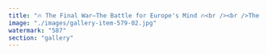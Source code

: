 ```yaml
---
title: "🔥 The Final War—The Battle for Europe's Mind 🔥<br /><br />The West and the East fight, but the battlefield isn’t land—it’s consciousness.<br /><br />They don’t seek territory. They seek control over thoughts. They don’t conquer cities. They farm citizens. They don’t send armies. They program minds through screens.<br /><br />🔹 Mental pathways are rewritten – The war is fought in algorithms, in narratives, in invisible commands. 🔹 The screen is the weapon – Every image, every frame, every pixel serves a purpose. 🔹 Autonomy is under siege – Who controls the input controls the outcome.<br /><br />This isn’t war as we once knew it. This is total systemic capture. And only those who see the screen for what it is will break free.<br /><br /><br />#FinalBattle <br />#CognitiveWarfare <br />#MentalFreedom <br />#EndOfTheStory<br /><br />United Nations Emmanuel Macron"
image: "./images/gallery-item-579-02.jpg"
watermark: "587"
section: "gallery"
---
```

